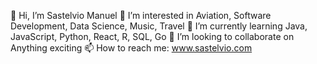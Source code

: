 👋 Hi, I’m Sastelvio Manuel
👀 I’m interested in Aviation, Software Development, Data Science, Music, Travel
🌱 I’m currently learning Java, JavaScript, Python, React, R, SQL, Go
💞️ I’m looking to collaborate on Anything exciting
📫 How to reach me: www.sastelvio.com
<!---
sastelvios/sastelvios is a ✨ special ✨ repository because its `README.md` (this file) appears on your GitHub profile.
You can click the Preview link to take a look at your changes.
--->
